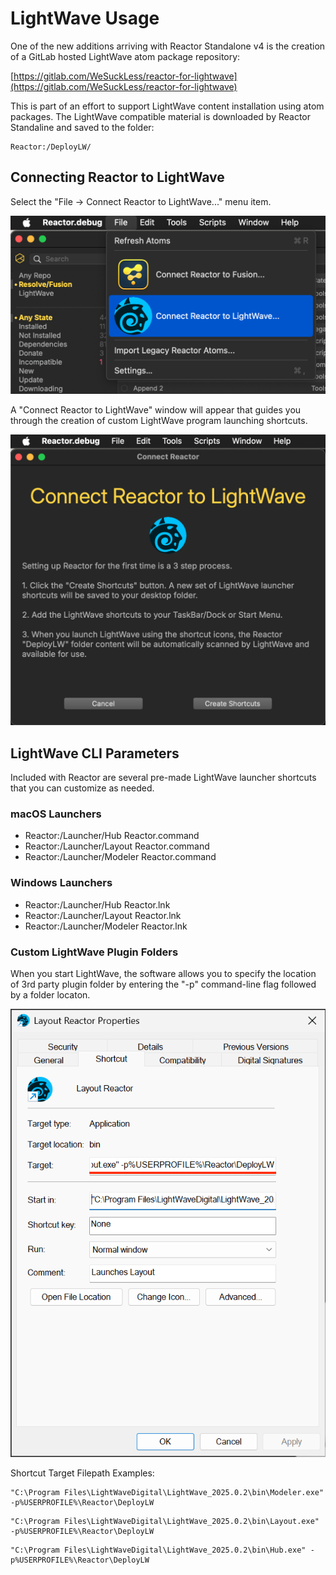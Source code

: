 # LightWave Usage

One of the new additions arriving with Reactor Standalone v4 is the creation of a GitLab hosted LightWave atom package repository:

[https://gitlab.com/WeSuckLess/reactor-for-lightwave](https://gitlab.com/WeSuckLess/reactor-for-lightwave)

This is part of an effort to support LightWave content installation using atom packages. The LightWave compatible material is downloaded by Reactor Standaline and saved to the folder:

```
Reactor:/DeployLW/
```

## Connecting Reactor to LightWave

Select the "File -> Connect Reactor to LightWave..." menu item.

![LW Menu](Images/LightWave-Connect-Menu.png)

A "Connect Reactor to LightWave" window will appear that guides you through the creation of custom LightWave program launching shortcuts.

![LW Connect-Window](Images/LightWave-Connect-Window.png)

## LightWave CLI Parameters

Included with Reactor are several pre-made LightWave launcher shortcuts that you can customize as needed.

### macOS Launchers

- Reactor:/Launcher/Hub Reactor.command
- Reactor:/Launcher/Layout Reactor.command
- Reactor:/Launcher/Modeler Reactor.command

### Windows Launchers

- Reactor:/Launcher/Hub Reactor.lnk
- Reactor:/Launcher/Layout Reactor.lnk
- Reactor:/Launcher/Modeler Reactor.lnk

### Custom LightWave Plugin Folders

When you start LightWave, the software allows you to specify the location of 3rd party plugin folder by entering the "-p" command-line flag followed by a folder locaton.

![LW Folder](Images/LightWave-Shortcut.png)

Shortcut Target Filepath Examples:

```
"C:\Program Files\LightWaveDigital\LightWave_2025.0.2\bin\Modeler.exe" -p%USERPROFILE%\Reactor\DeployLW
```

```
"C:\Program Files\LightWaveDigital\LightWave_2025.0.2\bin\Layout.exe" -p%USERPROFILE%\Reactor\DeployLW
```

```
"C:\Program Files\LightWaveDigital\LightWave_2025.0.2\bin\Hub.exe" -p%USERPROFILE%\Reactor\DeployLW
```


